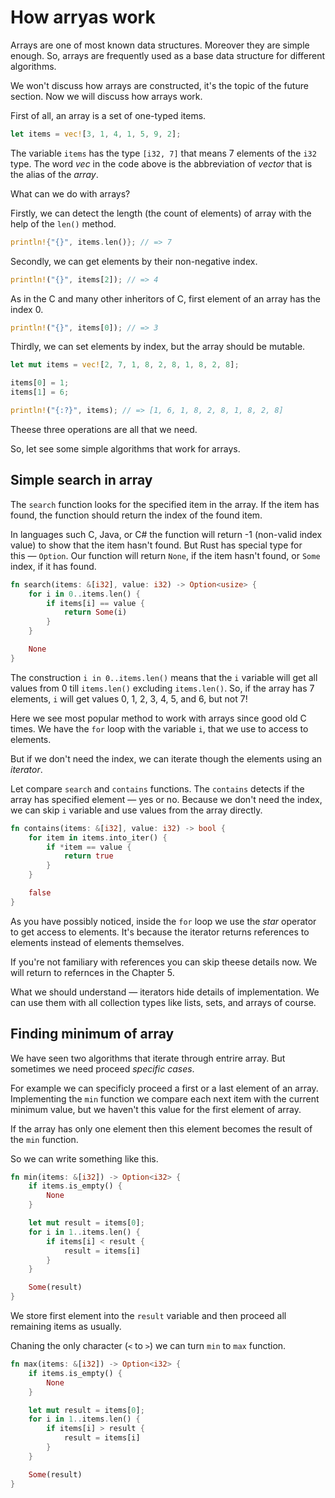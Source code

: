 # How arryas work

Arrays are one of most known data structures. Moreover they are simple enough. So, arrays are frequently used as a base data structure for different algorithms.

We won't discuss how arrays are constructed, it's the topic of the future section. Now we will discuss how arrays work.

First of all, an array is a set of one-typed items.

```rust
let items = vec![3, 1, 4, 1, 5, 9, 2];
```

The variable `items` has the type `[i32, 7]` that means 7 elements of the `i32` type. The word *vec* in the code above is the abbreviation of *vector* that is the alias of the *array*.

What can we do with arrays?

Firstly, we can detect the length (the count of elements) of array with the help of the `len()` method.

```rust
println!{"{}", items.len()}; // => 7
```

Secondly, we can get elements by their non-negative index.

```rust
println!("{}", items[2]); // => 4
```

As in the C and many other inheritors of C, first element of an array has the index 0.

```rust
println!("{}", items[0]); // => 3
```

Thirdly, we can set elements by index, but the array should be mutable.

```rust
let mut items = vec![2, 7, 1, 8, 2, 8, 1, 8, 2, 8];

items[0] = 1;
items[1] = 6;

println!("{:?}", items); // => [1, 6, 1, 8, 2, 8, 1, 8, 2, 8]
```

Theese three operations are all that we need.

So, let see some simple algorithms that work for arrays.

## Simple search in array

The `search` function looks for the specified item in the array. If the item has found, the function should return the index of the found item.

In languages such C, Java, or C# the function will return -1 (non-valid index value) to show that the item hasn't found. But Rust has special type for this — `Option`. Our function will return `None`, if the item hasn't found, or `Some` index, if it has found.

```rust
fn search(items: &[i32], value: i32) -> Option<usize> {
    for i in 0..items.len() {
        if items[i] == value {
            return Some(i)
        }
    }

    None
}
```

The construction `i in 0..items.len()` means that the `i` variable will get all values from 0 till `items.len()` excluding `items.len()`. So, if the array has 7 elements, `i` will get values 0, 1, 2, 3, 4, 5, and 6, but not 7!

Here we see most popular method to work with arrays since good old C times. We have the `for` loop with the variable `i`, that we use to access to elements.

But if we don't need the index, we can iterate though the elements using an *iterator*.

Let compare `search` and `contains` functions. The `contains` detects if the array has specified element — yes or no. Because we don't need the index, we can skip `i` variable and use values from the array directly.

```rust
fn contains(items: &[i32], value: i32) -> bool {
    for item in items.into_iter() {
        if *item == value {
            return true
        }
    }

    false
}
```

As you have possibly noticed, inside the `for` loop we use the *star* operator to get access to elements. It's because the iterator returns references to elements instead of elements themselves.

If you're not familiary with references you can skip theese details now. We will return to refernces in the Chapter 5.

What we should understand — iterators hide details of implementation. We can use them with all collection types like lists, sets, and arrays of course.

## Finding minimum of array

We have seen two algorithms that iterate through entrire array. But sometimes we need proceed *specific cases*.

For example we can specificly proceed a first or a last element of an array. Implementing the `min` function we compare each next item with the current minimum value, but we haven't this value for the first element of array.

If the array has only one element then this element becomes the result of the `min` function.

So we can write something like this.

```rust
fn min(items: &[i32]) -> Option<i32> {
    if items.is_empty() {
        None
    }

    let mut result = items[0];
    for i in 1..items.len() {
        if items[i] < result {
            result = items[i]
        }
    }

    Some(result)
}
```

We store first element into the `result` variable and then proceed all remaining items as usually.

Chaning the only character (`<` to `>`) we can turn `min` to `max` function.

```rust
fn max(items: &[i32]) -> Option<i32> {
    if items.is_empty() {
        None
    }

    let mut result = items[0];
    for i in 1..items.len() {
        if items[i] > result {
            result = items[i]
        }
    }

    Some(result)
}
```
